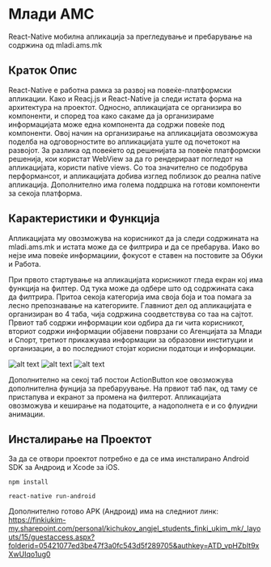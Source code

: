 # Млади АМС 
React-Native мобилна апликација за прегледување и пребарување на содржина од mladi.ams.mk

## Краток Опис
React-Native е работна рамка за развој на повеќе-платформски апликации. Како и Reacj.js и React-Native ја следи истата форма на архитектура на проектот. Односно, апликацијата се организира во компоненти, и според тоа како сакаме да ја организираме информацијата може една компонента да содржи повеќе под компоненти. Овој начин на организирање на апликацијата овозможува поделба на одговорностите во апликацијата уште од почетокот на развојот. За разлика од повеќето од решенијата за повеќе платформски решенија, кои користат WebView за да го рендерираат погледот на апликацијата, користи native views. Со тоа значително се подобрува перформансот, и апликацијата добива изглед поблизок до реална  native апликација. Дополнително има голема поддршка на готови компоненти за секоја платформа. 
	


## Карактеристики и Функција
Апликацијата му овозможува на корисникот да ја следи содржината на mladi.ams.mk и истата може да се филтрира и да се пребарува. Иако во нејзе има повеќе информациии, фокусoт е ставен на постовите зa Обуки и Работа.   

При првото стартување на апликацијата корисникот гледа екран кој има функција на филтер. Од тука може да одбере што од содржината сака да филтрира. Притоа секоја категорија има своја боја и тоа помага за лесно препознавање на категориите. Главниот дел од апликацијата е организиран во 4 таба, чија содржина соодветствува со таа на сајтот. Првиот таб содржи информации кои одбира да ги чита корисникот, вториот содржи информации објавени поврзани со Агенцијата за Млади и Спорт, третиот прикажуава информации за образовни институции и организации, а во последниот стојат корисни податоци и информации.  

![alt text](http://i.giphy.com/QiLULjy4xf3Zm.gif "Филтер")
![alt text](http://i.giphy.com/1mGuadEfpwItq.gif "Табови")
![alt text](http://i.giphy.com/SIfU0X3jgjxG8.gif "Барање")

Дополнително на секој таб постои ActionButton кое  овозможува дополнителна фунцијa за пребаруување. На првиот таб пак, од таму се пристапува и екранот за промена на филтерот. Апликацијата овозможува и кеширање на податоците, а надополнета е и со флуидни анимации. 


## Инсталирање на Проектот
За да се отвори проектот потребно е да се има инсталирано Android SDK за Андроид и Xcode за iOS.

~~~~
npm install

react-native run-android
~~~~

Дополнително готово APK (Андроид) има на следниот линк:   
https://finkiukim-my.sharepoint.com/personal/kichukov_angjel_students_finki_ukim_mk/_layouts/15/guestaccess.aspx?folderid=05421077ed3be47f3a0fc543d5f289705&authkey=ATD_vpHZbIt9xXwUIqo1ug0